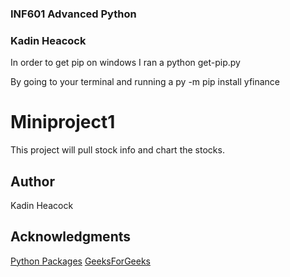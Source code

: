 ### INF601 Advanced Python
### Kadin Heacock

In order to get pip on windows I ran a python get-pip.py  

By going to your terminal and running a  py -m pip install yfinance

# Miniproject1

This project will pull stock info and chart the stocks. 

## Author

Kadin Heacock

## Acknowledgments

[Python Packages](https://packaging.python.org/en/latest/tutorials/installing-packages/)
[GeeksForGeeks](https://www.geeksforgeeks.org/how-to-use-yfinance-api-with-python/)
